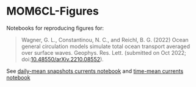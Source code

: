 # MOM6CL-Figures

Notebooks for reproducing figures for:

> Wagner, G. L., Constantinou, N. C., and Reichl, B. G. (2022) Ocean general circulation models simulate total ocean transport averaged over surface waves. Geophys. Res. Lett. (submitted on Oct 2022; doi:[10.48550/arXiv.2210.08552](https://doi.org/10.48550/arXiv.2210.08552)).

See [daily-mean snapshots currents notebook](https://nbviewer.org/github/breichl/MOM6CL-Figures/blob/main/OM4_Current_Differences_snapshot.ipynb) and [time-mean currents notebook](https://nbviewer.org/github/breichl/MOM6CL-Figures/blob/main/OM4_Current_Differences.ipynb)

